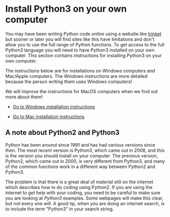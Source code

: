 # Install Python3 on your own computer

You may have been writing Python code *online* using a website like [trinket](https://trinket.io/) but sooner or later you will find sites like this have limitations and don't allow you to use the full range of Python functions. To get access to the full Python3 language you will need to have Python3 installed on your own computer. This section contains instructions for installing Python3 on your own computer.

The instructions below are for installations on Windows computers and Mac/Apple computers. The Windows instructions are more detailed because the person writing them uses Windows computers!

We will improve the instructions for MacOS computers when we find out more about them!

* [Go to Windows installation instructions](Windows-installation)

* [Go to Mac installation instructions](MacOS-installation)

## A note about Python2 and Python3

Python has been around since 1991 and has had various versions since then. The most recent version is Python3, which came out in 2008, and this is the version you should install on your computer. The previous version, Python2, which came out in 2000, is very different from Python3, and many of the common functions work in a different way between Python2 and Python3.

The problem is that there is a great deal of material still on the internet which describes how to do coding using Python2. If you are using the internet to get help with your coding, you need to be careful to make sure you are looking at *Python3* examples. Some webpages will make this clear, but not every one will. A good tip, when you are doing an internet search, is to include the term "Python3" in your search string.
